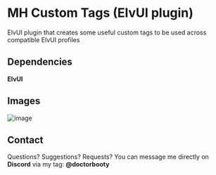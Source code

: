 # MH Custom Tags (ElvUI plugin)

ElvUI plugin that creates some useful custom tags to be used across compatible ElvUI profiles

## Dependencies

**ElvUI**

## Images

![image](https://github.com/masomh-personal/ElvUI_mhTags/assets/94949987/d5b72d1c-6789-48b4-ae45-798b829c840d)

## Contact

Questions? Suggestions? Requests? You can message me directly on **Discord** via my tag: **@doctorbooty**
